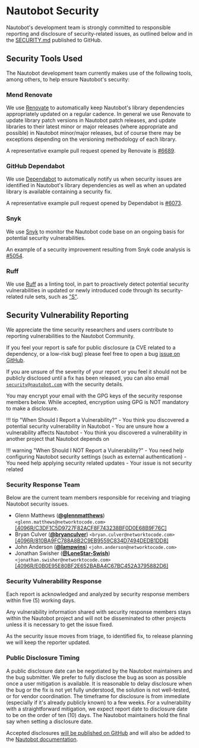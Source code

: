 # Nautobot Security

Nautobot's development team is strongly committed to responsible reporting and disclosure of security-related issues, as outlined below and in the [SECURITY.md](https://github.com/nautobot/nautobot/blob/main/SECURITY.md) published to GitHub.

## Security Tools Used

The Nautobot development team currently makes use of the following tools, among others, to help ensure Nautobot's security:

### Mend Renovate

We use [Renovate](https://docs.renovatebot.com/) to automatically keep Nautobot's library dependencies appropriately updated on a regular cadence. In general we use Renovate to update library patch versions in Nautobot patch releases, and update libraries to their latest minor or major releases (where appropriate and possible) in Nautobot minor/major releases, but of course there may be exceptions depending on the versioning methodology of each library.

A representative example pull request opened by Renovate is [#6689](https://github.com/nautobot/nautobot/pull/6689).

### GitHub Dependabot

We use [Dependabot](https://docs.github.com/en/code-security/dependabot) to automatically notify us when security issues are identified in Nautobot's library dependencies as well as when an updated library is available containing a security fix.

A representative example pull request opened by Dependabot is [#6073](https://github.com/nautobot/nautobot/pull/6073).

### Snyk

We use [Snyk](https://snyk.io/) to monitor the Nautobot code base on an ongoing basis for potential security vulnerabilities.

An example of a security improvement resulting from Snyk code analysis is [#5054](https://github.com/nautobot/nautobot/pull/5054).

### Ruff

We use [Ruff](https://docs.astral.sh/ruff/) as a linting tool, in part to proactively detect potential security vulnerabilities in updated or newly introduced code through its security-related rule sets, such as ["S"](https://docs.astral.sh/ruff/rules/#flake8-bandit-s).

## Security Vulnerability Reporting

We appreciate the time security researchers and users contribute to reporting vulnerabilities to the Nautobot Community.

If you feel your report is safe for public disclosure (a CVE related to a dependency, or a low-risk bug) please feel free to open a bug [issue on GitHub](https://github.com/nautobot/nautobot/issues/new/choose).

If you are unsure of the severity of your report or you feel it should not be publicly disclosed until a fix has been released, you can also email [`security@nautobot.com`](mailto:security@nautobot.com) with the security details.

You may encrypt your email with the GPG keys of the security response members below. While accepted, encryption using GPG is NOT mandatory to make a disclosure.

!!! tip "When Should I Report a Vulnerability?"
    - You think you discovered a potential security vulnerability in Nautobot
    - You are unsure how a vulnerability affects Nautobot
    - You think you discovered a vulnerability in another project that Nautobot depends on

!!! warning "When Should I NOT Report a Vulnerability?"
    - You need help configuring Nautobot security settings (such as external authentication)
    - You need help applying security related updates
    - Your issue is not security related

### Security Response Team

Below are the current team members responsible for receiving and triaging Nautobot security issues.

- Glenn Matthews (**[@glennmatthews](https://github.com/glennmatthews)**) `<glenn.matthews@networktocode.com>` [[4096R/C3DF1C5D9727F82ACF8F743238BF0D0E68B9F76C]](https://keybase.io/glennmatthews/pgp_keys.asc)
- Bryan Culver (**[@bryanculver](https://github.com/bryanculver)**) `<bryan.culver@networktocode.com>` [[4096R/810BA9FC788A8B2C9EB9559C834D7494DEDB1DD8]](https://keybase.io/bryanculver/pgp_keys.asc)
- John Anderson (**[@lampwins](https://github.com/lampwins)**) `<john.anderson@networktocode.com>`
- Jonathan Swisher (**[@LoneStar-Swish](https://github.com/LoneStar-Swish)**) `<jonathan.swisher@networktocode.com>` [[4096R/E0B0E95E80BF2E652BABA4C67BC452A3795882D6]](https://keybase.io/jswisher/pgp_keys.asc)

### Security Vulnerability Response

Each report is acknowledged and analyzed by security response members within five (5) working days.

Any vulnerability information shared with security response members stays within the Nautobot project and will not be disseminated to other projects unless it is necessary to get the issue fixed.

As the security issue moves from triage, to identified fix, to release planning we will keep the reporter updated.

### Public Disclosure Timing

A public disclosure date can be negotiated by the Nautobot maintainers and the bug submitter. We prefer to fully disclose the bug as soon as possible once a user mitigation is available. It is reasonable to delay disclosure when the bug or the fix is not yet fully understood, the solution is not well-tested, or for vendor coordination. The timeframe for disclosure is from immediate (especially if it's already publicly known) to a few weeks. For a vulnerability with a straightforward mitigation, we expect report date to disclosure date to be on the order of ten (10) days. The Nautobot maintainers hold the final say when setting a disclosure date.

Accepted disclosures [will be published on GitHub](https://github.com/nautobot/nautobot/security/advisories?state=published) and will also be added to the [Nautobot documentation](notices.md).
